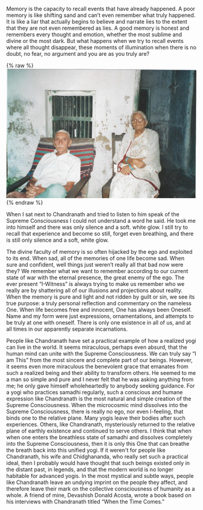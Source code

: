 Memory is the capacity to recall events that have already happened. A poor
memory is like shifting sand and can’t even remember what truly
happened. It is like a liar that actually begins to believe and narrate lies to
the extent that they are not even remembered as lies. A good memory is
honest and remembers every thought and emotion, whether the most
sublime and divine or the most dark. But what happens when we try to
recall events where all thought disappear, these moments of illumination
when there is no doubt, no fear, no argument and you are as you truly are?

{% raw %}<img src="/assets/images/chandranath.jpg" alt="">{% endraw %}

When I sat next to Chandranath and tried to listen to him speak of the
Supreme Consciousness I could not understand a word he said. He took me
into himself and there was only silence and a soft. white glow. I still try to
recall that experience and become so still, forget even breathing, and there
is still only silence and a soft, white glow.

The divine faculty of memory is so often hijacked by the ego and exploited
to its end. When sad, all of the memories of one life become sad. When
sure and confident, well things just weren’t really all that bad now were
they? We remember what we want to remember according to our current
state of war with the eternal presence, the great enemy of the ego. The
ever present “I-Witness” is always trying to make us remember who we
really are by shattering all of our illusions and projections about reality.
When the memory is pure and light and not ridden by guilt or sin, we see its
true purpose: a truly personal reflection and commentary on the nameless
One. When life becomes free and innocent, One has always been Oneself.
Name and my form were just expressions, ornamentations, and attempts to
be truly at one with oneself. There is only one existence in all of us, and at
all times in our apparently separate incarnations.

People like Chandranath have set a practical example of how a realized yogi
can live in the world. It seems miraculous, perhaps even absurd, that the
human mind can unite with the Supreme Consciousness. We can truly say
“I am This” from the most sincere and complete part of our beings.
However, it seems even more miraculous the benevolent grace that
emanates from such a realized being and their ability to transform others.
He seemed to me a man so simple and pure and I never felt that he was
asking anything from me; he only gave himself wholeheartedly to anybody
seeking guidance. For a yogi who practices samadhi regularly, such a
conscious and humane expression like Chandranath is the most natural and
simple creation of the Supreme Consciousness. When the microcosmic
mind dissolves into the Supreme Consciousness, there is really no ego, nor
even I-feeling, that binds one to the relative plane. Many yogis leave their
bodies after such experiences. Others, like Chandranath, mysteriously
returned to the relative plane of earthly existence and continued to serve
others. I think that when when one enters the breathless state of samadhi
and dissolves completely into the Supreme Consciousness, then it is only
this One that can breathe the breath back into this unified yogi. If it weren't
for people like Chandranath, his wife and Chidghananda, who
really set such a practical ideal, then I probably would have thought that
such beings existed only in the distant past, in legends, and that the
modern world is no longer habitable for advanced yogis. In the most
mystical and subtle ways, people like Chandranath leave an undying
imprint on the people they affect, and therefore leave their mark on the
collective consciousness of humanity as a whole. A friend of mine,
Devashish Donald Acosta, wrote a book based on his interviews with
Chandranath titled “When the Time Comes.”

